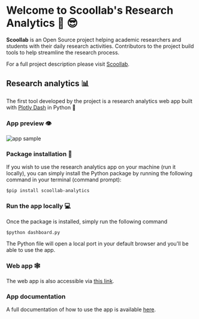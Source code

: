 # Welcome to Scoollab's Research Analytics 🧠 😎

**Scoollab** is an Open Source project helping academic researchers and students with their daily research activities. 
Contributors to the project build tools to help streamline the research process.

For a full project description please visit [Scoollab](https://jhupiterz.notion.site/Welcome-to-research-intelligence-a36796f418b040f6ade944f9c54e87cb).

## Research analytics 📊

The first tool developed by the project is a research analytics web app built with [Plotly Dash](https://plotly.com/dash/) in Python 🐍

### App preview 👁️

<img src="/images/sample-1.gif" alt="app sample" />

### Package installation 🔽

If you wish to use the research analytics app on your machine (run it locally), you can simply install the Python package by running the following command in your terminal (command prompt):

`$pip install scoollab-analytics`

### Run the app locally 💻

Once the package is installed, simply run the following command

`$python dashboard.py`

The Python file will open a local port in your default browser and you'll be able to use the app.

### Web app 🕸️

The web app is also accessible via [this link](https://research-analytics.herokuapp.com/).

### App documentation

A full documentation of how to use the app is available [here](https://www.notion.so/jhupiterz/Research-Analytics-dda8cbc930db498ba054f7ec2bb57dcc).
